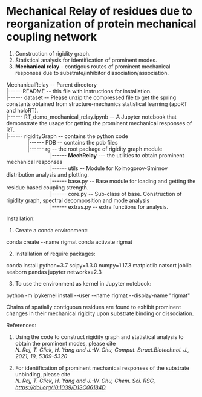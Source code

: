 # Mechanical Relay of residues due to reorganization of protein mechanical coupling network

1. Construction of rigidity graph.
2. Statistical analysis for identification of prominent modes.
3. **Mechanical relay** - contigous routes of prominent mechanical responses due to substrate/inhibitor dissociation/association.

MechanicalRelay -- Parent directory <br>
|------README -- this file with instructions for installation.<br>
|------	dataset -- Please unzip the compressed file to get the spring constants obtained from structure-mechanics statistical learning (apoRT and holoRT).<br>
|------	RT_demo_mechanical_relay.ipynb -- A Jupyter notebook that demonstrate the usage for getting the prominent mechanical responses of RT.<br>
|------	rigidityGraph -- contains the python code<br>
    |------	PDB -- contains the pdb files<br>
    |------	rg -- the root package of rigidity graph module<br>
    	    |------ **MechRelay**  --- the utilities to obtain prominent mechanical responses<br>
    	    |------	utils -- Module for Kolmogorov-Smirnov distribution analysis and plotting.<br>
    	    |------	base.py -- Base module for loading and getting the residue based coupling strength.<br>
    	    |------	core.py -- Sub-class of base. Construction of rigidity graph, spectral decomposition and mode analysis<br>
    	    |------	extras.py -- extra functions for analysis.<br>


Installation:

1. Create a conda environment:

conda create --name rigmat
conda activate rigmat

2. Installation of require packages:

conda install python=3.7 scipy=1.3.0 numpy=1.17.3 matplotlib natsort joblib seaborn pandas jupyter networkx=2.3

3. To use the environment as kernel in Jupyter notebook:

python -m ipykernel install --user --name rigmat --display-name "rigmat"

Chains of spatially contiguous residues are found to exhibit prominent changes in their mechanical rigidity upon substrate binding or dissociation.


References: 

1. Using the code to construct rigidity graph and statistical analysis to obtain the prominent modes, 
please cite<br>
*N. Raj, T. Click, H. Yang and J.-W. Chu, Comput. Struct.Biotechnol. J., 2021, 19, 5309–5320*

2. For identification of prominent mechanical responses of the substrate unbinding, please cite<br>
*N. Raj, T. Click, H. Yang and J.-W. Chu, Chem. Sci. RSC, https://doi.org/10.1039/D1SC06184D*


